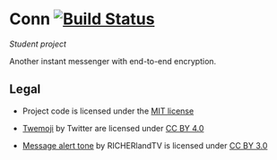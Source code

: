 # Conn [![Build Status](https://travis-ci.org/conn-team/conn.svg?branch=master)](https://travis-ci.org/conn-team/conn)

*Student project*

Another instant messenger with end-to-end encryption.

## Legal

- Project code is licensed under the [MIT license](https://opensource.org/licenses/MIT)

- [Twemoji](https://github.com/twitter/twemoji) by Twitter are licensed under [CC BY 4.0](https://creativecommons.org/licenses/by/4.0/)

- [Message alert tone](https://freesound.org/people/RICHERlandTV/sounds/351540/) by RICHERlandTV is licensed under [CC BY 3.0](https://creativecommons.org/licenses/by/3.0/)
